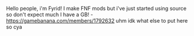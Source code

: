 Hello people, i'm Fyrid!
I make FNF mods but i've just started using source so don't expect much
I have a GB! - https://gamebanana.com/members/1792632
uhm
idk what else to put here so cya

